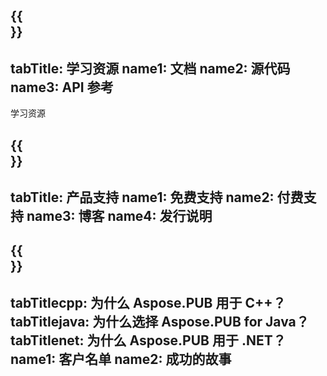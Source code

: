 ﻿---
translation: true
deploy: false
---

{{<section learningresources>}}
---
tabTitle: 学习资源
name1: 文档
name2: 源代码
name3: API 参考
---

学习资源

{{<section support>}}
---
tabTitle: 产品支持
name1: 免费支持
name2: 付费支持
name3: 博客
name4: 发行说明
---

{{<section why>}}
---
tabTitlecpp: 为什么 Aspose.PUB 用于 C++？
tabTitlejava: 为什么选择 Aspose.PUB for Java？
tabTitlenet: 为什么 Aspose.PUB 用于 .NET？
name1: 客户名单
name2: 成功的故事
---